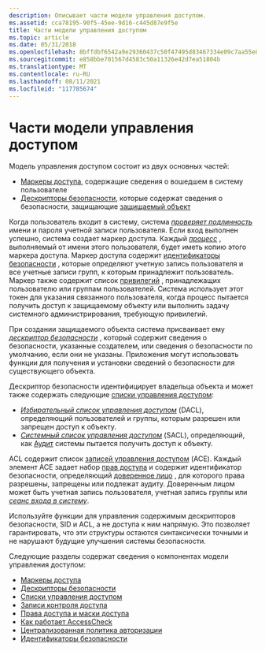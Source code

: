 ```yaml
---
description: Описывает части модели управления доступом.
ms.assetid: cca78195-90f5-45ee-9d16-c445d87e9f5e
title: Части модели управления доступом
ms.topic: article
ms.date: 05/31/2018
ms.openlocfilehash: 8bffdbf6542a9e29360437c50f47495d83467334e09c7aa55e8a136a8fc7556d
ms.sourcegitcommit: e858bbe701567d4583c50a11326e42d7ea51804b
ms.translationtype: MT
ms.contentlocale: ru-RU
ms.lasthandoff: 08/11/2021
ms.locfileid: "117785674"
---
```

# <a name="parts-of-the-access-control-model"></a>Части модели управления доступом

Модель управления доступом состоит из двух основных частей:

-   [Маркеры доступа](access-tokens.md), содержащие сведения о вошедшем в систему пользователе
-   [Дескрипторы безопасности](security-descriptors.md), которые содержат сведения о безопасности, защищающие [защищаемый объект](securable-objects.md)

Когда пользователь входит в систему, система [*проверяет подлинность*](/windows/desktop/SecGloss/a-gly) имени и пароля учетной записи пользователя. Если вход выполнен успешно, система создает маркер доступа. Каждый [*процесс*](/windows/desktop/SecGloss/p-gly) , выполняемый от имени этого пользователя, будет иметь копию этого маркера доступа. Маркер доступа содержит [идентификаторы безопасности](security-identifiers.md) , которые определяют учетную запись пользователя и все учетные записи групп, к которым принадлежит пользователь. Маркер также содержит список [привилегий](privileges.md) , принадлежащих пользователю или группам пользователей. Система использует этот токен для указания связанного пользователя, когда процесс пытается получить доступ к защищаемому объекту или выполнить задачу системного администрирования, требующую привилегий.

При создании защищаемого объекта система присваивает ему [*дескриптор безопасности*](/windows/desktop/SecGloss/s-gly) , который содержит сведения о безопасности, указанные создателем, или сведения о безопасности по умолчанию, если они не указаны. Приложения могут использовать функции для получения и установки сведений о безопасности для существующего объекта.

Дескриптор безопасности идентифицирует владельца объекта и может также содержать следующие [списки управления доступом](access-control-lists.md):

-   [*Избирательный список управления доступом*](/windows/desktop/SecGloss/d-gly) (DACL), определяющий пользователей и группы, которым разрешен или запрещен доступ к объекту.
-   [*Системный список управления доступом*](/windows/desktop/SecGloss/s-gly) (SACL), определяющий, как [Аудит](audit-generation.md) системы пытается получить доступ к объекту.

ACL содержит список [записей управления доступом](access-control-entries.md) (ACE). Каждый элемент ACE задает набор [прав доступа](access-rights-and-access-masks.md) и содержит идентификатор безопасности, определяющий [доверенное лицо](trustees.md) , для которого права разрешены, запрещены или подлежат аудиту. Доверенным лицом может быть учетная запись пользователя, учетная запись группы или [*сеанс входа в систему*](/windows/desktop/SecGloss/l-gly).

Используйте функции для управления содержимым дескрипторов безопасности, SID и ACL, а не доступа к ним напрямую. Это позволяет гарантировать, что эти структуры остаются синтаксически точными и не нарушают будущие улучшения системы безопасности.

Следующие разделы содержат сведения о компонентах модели управления доступом:

-   [Маркеры доступа](access-tokens.md)
-   [Дескрипторы безопасности](security-descriptors.md)
-   [Списки управления доступом](access-control-lists.md)
-   [Записи контроля доступа](access-control-entries.md)
-   [Права доступа и маски доступа](access-rights-and-access-masks.md)
-   [Как работает AccessCheck](how-dacls-control-access-to-an-object.md)
-   [Централизованная политика авторизации](centralized-authorization-policy.md)
-   [Идентификаторы безопасности](security-identifiers.md)

 

 
